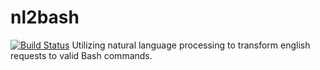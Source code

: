 # nl2bash

[![Build Status](https://travis-ci.org/oisindoherty/nl2bash.svg?branch=testing-travis)](https://travis-ci.org/oisindoherty/nl2bash)
Utilizing natural language processing to transform english requests to valid Bash commands.
